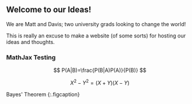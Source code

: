 ## Welcome to our Ideas!

We are Matt and Davis; two university grads looking to change the world!

This is really an excuse to make a website (of some sorts) for hosting our ideas and thoughts. 

### MathJax Testing

$$
P(A|B)=\frac{P(B|A)P(A)}{P(B)}
$$

$$
X^{2} - Y^{2} = (X+Y)(X-Y)
$$

Bayes' Theorem
{:.figcaption}